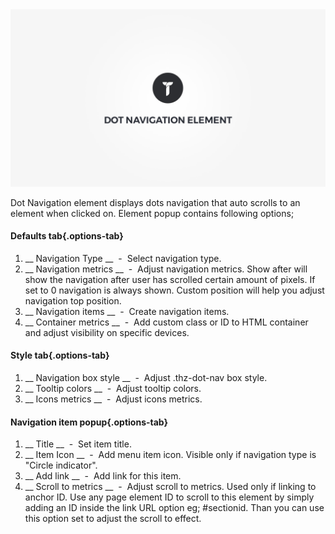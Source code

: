 <div class="thz-doc-image max">
<a class="thz-lightbox mfp-iframe" href="https://vimeo.com/302176974" data-mfp-title="Creatus WordPress Theme Dot Navigation Element" data-modal-size="large">
	<img src="../../docs-media/splash-dot-navigation-element.jpg" alt="Creatus WordPress Theme Dot Navigation Element" />
</a>
</div>

Dot Navigation element displays dots navigation that auto scrolls to an element when clicked on. Element popup contains following options;

#### Defaults tab{.options-tab}
1. __ Navigation Type __ &nbsp;-&nbsp; Select navigation type.
1. __ Navigation metrics __ &nbsp;-&nbsp; Adjust navigation metrics. Show after will show the navigation after user has scrolled certain amount of pixels. If set to 0 navigation is always shown. Custom position will help you adjust navigation top position.
1. __ Navigation items __ &nbsp;-&nbsp; Create navigation items.
1. __ Container metrics __ &nbsp;-&nbsp; Add custom class or ID to HTML container and adjust visibility on specific devices.

#### Style tab{.options-tab}
1. __ Navigation box style __ &nbsp;-&nbsp; Adjust .thz-dot-nav box style.
1. __ Tooltip colors __ &nbsp;-&nbsp; Adjust tooltip colors.
1. __ Icons metrics __ &nbsp;-&nbsp; Adjust icons metrics.

#### Navigation item popup{.options-tab}
1. __ Title __ &nbsp;-&nbsp; Set item title.
1. __ Item Icon __ &nbsp;-&nbsp; Add menu item icon. Visible only if navigation type is "Circle indicator".
1. __ Add link __ &nbsp;-&nbsp; Add link for this item.
1. __ Scroll to metrics __ &nbsp;-&nbsp; Adjust scroll to metrics. Used only if linking to anchor ID. Use any page element ID to scroll to this element by simply adding an ID inside the link URL option eg; #sectionid. Than you can use this option set to adjust the scroll to effect.